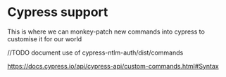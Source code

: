 # Cypress support

This is where we can monkey-patch new commands into cypress to customise it for our world

//TODO document use of cypress-ntlm-auth/dist/commands

https://docs.cypress.io/api/cypress-api/custom-commands.html#Syntax
